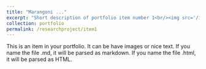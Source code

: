 ```yaml
---
title: "Marangoni ..."
excerpt: "Short description of portfolio item number 1<br/><img src='/images/500x300.png'>"
collection: portfolio
permalink: /researchproject/item1
---
```


This is an item in your portfolio. It can be have images or nice text. If you name the file .md, it will be parsed as markdown. If you name the file .html, it will be parsed as HTML. 
